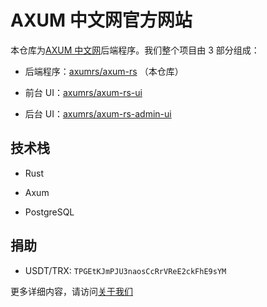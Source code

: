 # AXUM 中文网官方网站

本仓库为[AXUM 中文网](https://axum.rs)后端程序。我们整个项目由 3 部分组成：

- 后端程序：[axumrs/axum-rs](https://github.com/axumrs/axum-rs) （本仓库）

- 前台 UI：[axumrs/axum-rs-ui](https://github.com/axumrs/axum-rs-ui)

- 后台 UI：[axumrs/axum-rs-admin-ui](https://github.com/axumrs/axum-rs-admin-ui)

## 技术栈

- Rust

- Axum

- PostgreSQL

## 捐助

- USDT/TRX: `TPGEtKJmPJU3naosCcRrVReE2ckFhE9sYM`

更多详细内容，请访问[关于我们](https://axum.rs/about)
